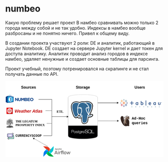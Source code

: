 # numbeo

Какую проблему решает проект
В намбео сравнивать можно только 2 города между собой и не так удобно.
Индексы в намбео вообще разбросаны и не понятно ничего. Привел к общему виду.


В создании проекта участвуют 2 роли: DE и аналитик, работающий в Jupyter Notebook.
DE создает на сервере Jupyter kernel и дает токен для доступа аналитику.
Аналитик проводит анализ городов в индексе намбео, удаляет ненужные и создает основные таблицы для парсинга.


Проект учебный, поэтому потренировался на скрапинге и не стал получать данные по API.


![architecture](./images/architecture.png)

